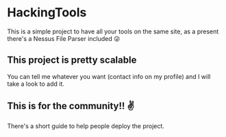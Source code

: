 # HackingTools
This is a simple project to have all your tools on the same site, as a present there's a Nessus File Parser included 😜

## This project is pretty scalable
You can tell me whatever you want (contact info on my profile) and I will take a look to add it.

## This is for the community!! ✌
There's a short guide to help people deploy the project.
